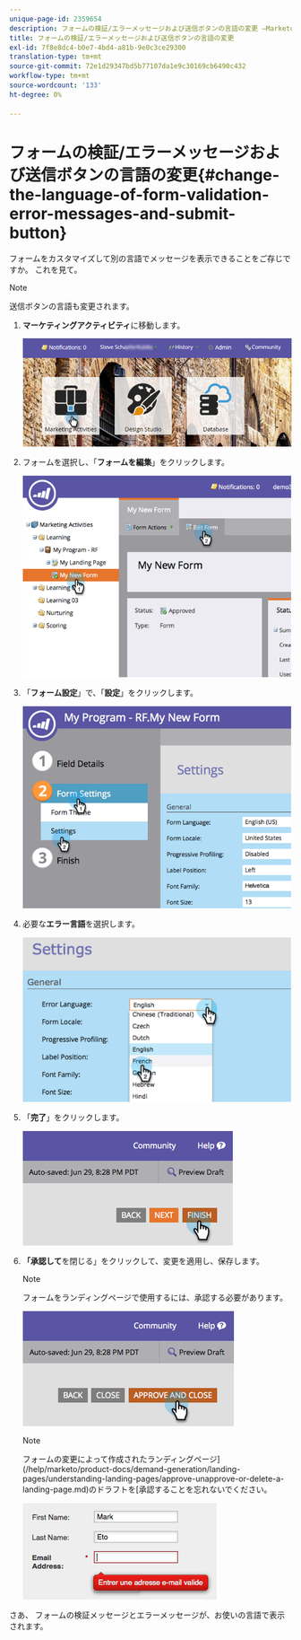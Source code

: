 ```yaml
---
unique-page-id: 2359654
description: フォームの検証/エラーメッセージおよび送信ボタンの言語の変更 —Marketoドキュメント — 製品ドキュメント
title: フォームの検証/エラーメッセージおよび送信ボタンの言語の変更
exl-id: 7f8e8dc4-b0e7-4bd4-a81b-9e0c3ce29300
translation-type: tm+mt
source-git-commit: 72e1d29347bd5b77107da1e9c30169cb6490c432
workflow-type: tm+mt
source-wordcount: '133'
ht-degree: 0%

---
```


# フォームの検証/エラーメッセージおよび送信ボタンの言語の変更{#change-the-language-of-form-validation-error-messages-and-submit-button}

フォームをカスタマイズして別の言語でメッセージを表示できることをご存じですか。 これを見て。

>[!NOTE]
>
>送信ボタンの言語も変更されます。

1. **マーケティングアクティビティ**&#x200B;に移動します。

   ![](assets/login-marketing-activities-6.png)

1. フォームを選択し、「**フォームを編集**」をクリックします。

   ![](assets/image2014-9-15-12-3a47-3a46.png)

1. 「**フォーム設定**」で、「**設定**」をクリックします。

   ![](assets/image2014-9-15-12-3a48-3a5.png)

1. 必要な&#x200B;**エラー言語**&#x200B;を選択します。

   ![](assets/image2014-9-15-12-3a48-3a26.png)

1. 「**完了**」をクリックします。

   ![](assets/image2014-9-15-12-3a48-3a43.png)

1. **「承認して**&#x200B;を閉じる」をクリックして、変更を適用し、保存します。

   >[!NOTE]
   >
   >フォームをランディングページで使用するには、承認する必要があります。

   ![](assets/image2014-9-15-12-3a49-3a26.png)

   >[!NOTE]
   >
   >フォームの変更によって作成されたランディングページ](/help/marketo/product-docs/demand-generation/landing-pages/understanding-landing-pages/approve-unapprove-or-delete-a-landing-page.md)のドラフトを[承認することを忘れないでください。

   ![](assets/image2014-9-15-12-3a50-3a11.png)

さあ、 フォームの検証メッセージとエラーメッセージが、お使いの言語で表示されます。
